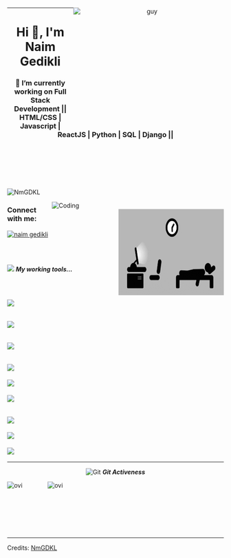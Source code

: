 <p>

<a align= "center" href="https://github.com/dataonatangent">
  
  <img align="right" height="270px" alt="guy" width="350" src="https://i.pinimg.com/originals/e4/26/70/e426702edf874b181aced1e2fa5c6cde.gif" /> </a>

</p>






<hr>
<h1 align="center">Hi 👋, I'm Naim Gedikli</h1>
<h3 align="center">🔭 I’m currently working on Full Stack Development || HTML/CSS | Javascript | ReactJS | Python | SQL | Django ||</h3>


<br><br><br><br><br>


 

<p align="left"> <img src="https://komarev.com/ghpvc/?username=NmGDKL&label=Profile%20views&color=0e75b6&style=flat" alt="NmGDKL" /> </p>



<img align="right" alt="Coding" width="400" src="https://miro.medium.com/max/680/0*7Q3yvSIv_t0ioJ-Z.gif"/>


<a href="#">
    <img src="https://github.com/lucasrmagalhaes/lucasrmagalhaes/blob/master/assets/days.gif" title="day++" width="245px" height="200" align="right" alt="Routine">
</a>





  
<h3 align="left">Connect with me:</h3>
<p align="left">
<a href="https://www.linkedin.com/in/naim-gedikli/" target="blank"><img align="center" src="https://raw.githubusercontent.com/rahuldkjain/github-profile-readme-generator/master/src/images/icons/Social/linked-in-alt.svg" alt="naim gedikli" height="30" width="40" /></a>
</p>
<br><br>
 

<img src="https://media.giphy.com/media/iY8CRBdQXODJSCERIr/giphy.gif" width="30px">&nbsp;***My working tools...***
<p align="left">
  <br>
  
  
 

  <code> <img height="30" src="https://www.vectorlogo.zone/logos/python/python-official.svg"> </code>
  
  <code> <img height="52" src="https://www.vectorlogo.zone/logos/reactjs/reactjs-ar21.svg"> </code>
  
   <code> <img height="50" src="https://www.vectorlogo.zone/logos/linux/linux-ar21.svg"> </code>
  
  <code> <img height="50" src="https://www.vectorlogo.zone/logos/w3_html5/w3_html5-icon.svg"> </code>
  <code> <img height="65" src="https://www.vectorlogo.zone/logos/w3_css/w3_css-official.svg"> </code>
  <code> <img height="50" src="https://1000logos.net/wp-content/uploads/2020/09/JavaScript-Logo-500x313.png"> </code>

  <code> <img height="50" src="https://www.vectorlogo.zone/logos/djangoproject/djangoproject-ar21.svg"> </code>
  <code> <img height="50" src="https://www.vectorlogo.zone/logos/mysql/mysql-ar21.svg"> </code>
  <code> <img height="50" src="https://www.vectorlogo.zone/logos/sqlite/sqlite-ar21.svg"> </code>

  
  <hr>
  <p align="center">
 <img src="https://media.giphy.com/media/W5eoZHPpUx9sapR0eu/giphy.gif" width="30px" alt="Git"/>&nbsp;<i><b>Git Activeness</b></i></p>
 
<p><img align="left" src="https://github-readme-stats.vercel.app/api/top-langs?username=NmGDKL&show_icons=true&locale=en&layout=compact&theme=chartreuse-dark" alt="ovi" /></p>
<p>&nbsp;<img align="right" src="https://github-readme-stats.vercel.app/api?username=NmGDKL&show_icons=true&locale=en&theme=chartreuse-dark" alt="ovi" width="410" /></p>
<br><br><br><br><br>




-----
Credits: [NmGDKL](https://github.com/NmGDKL)





